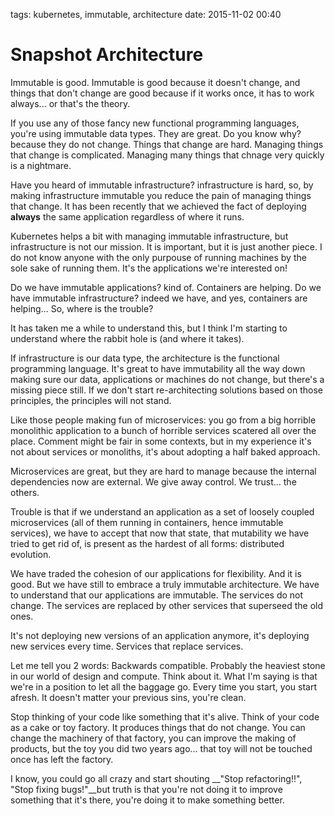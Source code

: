 tags: kubernetes, immutable, architecture
date: 2015-11-02 00:40

Snapshot Architecture
=====================

Immutable is good. Immutable is good because it doesn't change, and things that don't change are good because if it works once, it has to work always... or that's the theory.

If you use any of those fancy new functional programming languages, you're using immutable data types. They are great. Do you know why? because they do not change. Things that change are hard. Managing things that change is complicated. Managing many things that chnage very quickly is a nightmare.

Have you heard of immutable infrastructure? infrastructure is hard, so, by making infrastructure immutable you reduce the pain of managing things that change. It has been recently that we achieved the fact of deploying __always__ the same application regardless of where it runs.

Kubernetes helps a bit with managing immutable infrastructure, but infrastructure is not our mission. It is important, but it is just another piece. I do not know anyone with the only purpouse of running machines by the sole sake of running them. It's the applications we're interested on!

Do we have immutable applications? kind of. Containers are helping. Do we have immutable infrastructure? indeed we have, and yes, containers are helping... So, where is the trouble?

It has taken me a while to understand this, but I think I'm starting to understand where the rabbit hole is (and where it takes).

If infrastructure is our data type, the architecture is the functional programming language. It's great to have immutability all the way down making sure our data, applications or machines do not change, but there's a missing piece still. If we don't start re-architecting solutions based on those principles, the principles will not stand.

Like those people making fun of microservices: you go from a big horrible monolithic application to a bunch of horrible services scatered all over the place. Comment might be fair in some contexts, but in my experience it's not about services or monoliths, it's about adopting a half baked approach.

Microservices are great, but they are hard to manage because the internal dependencies now are external. We give away control. We trust... the others.

Trouble is that if we understand an application as a set of loosely coupled microservices (all of them running in containers, hence immutable services), we have to accept that now that state, that mutability we have tried to get rid of, is present as the hardest of all forms: distributed evolution.

We have traded the cohesion of our applications for flexibility. And it is good. But we have still to embrace a truly immutable architecture. We have to understand that our applications are immutable. The services do not change. The services are replaced by other services that superseed the old ones.

It's not deploying new versions of an application anymore, it's deploying new services every time. Services that replace services.

Let me tell you 2 words: Backwards compatible. Probably the heaviest stone in our world of design and compute. Think about it. What I'm saying is that we're in a position to let all the baggage go. Every time you start, you start afresh. It doesn't matter your previous sins, you're clean.

Stop thinking of your code like something that it's alive. Think of your code as a cake or toy factory. It produces things that do not change. You can change the machinery of that factory, you can improve the making of products, but the toy you did two years ago... that toy will not be touched once has left the factory.

I know, you could go all crazy and start shouting __"Stop refactoring!!", "Stop fixing bugs!"__but truth is that you're not doing it to improve something that it's there, you're doing it to make something better.
